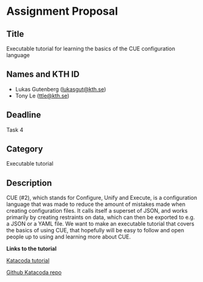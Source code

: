 # Assignment Proposal

## Title

Executable tutorial for learning the basics of the CUE configuration language

## Names and KTH ID

- Lukas Gutenberg (lukasgut@kth.se)
- Tony Le (ttle@kth.se)

## Deadline

Task 4

## Category

Executable tutorial

## Description

CUE (#2), which stands for Configure, Unify and Execute, is a configuration language that was made to reduce the amount of mistakes made when creating configuration files. It calls itself a superset of JSON, and works primarily by creating restraints on data, which can then be exported to e.g. a JSON or a YAML file. We want to make an executable tutorial that covers the basics of using CUE, that hopefully will be easy to follow and open people up to using and learning more about CUE.

**Links to the tutorial**

[Katacoda tutorial](https://katacoda.com/lukasgutenberg/scenarios/basic-cue-tutorial)

[Github Katacoda repo](https://github.com/LukasGutenberg/katacoda-scenarios)
